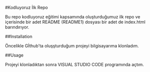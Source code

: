 #Kodluyoruz İlk Repo 

Bu repo kodluyoruz  eğitimi kapsamında oluşturduğumuz ilk repo ve içerisinde bir adet README (README1) dosyası bir adet de index.html barındırıyor.

##Installation

Öncelikle Gİthub'ta oluşşturduğum projeyi bilgisayarıma klonladım.

##Usage 

Projeyi klonladıktan sonra VISUAL STUDIO CODE programında açtım.
